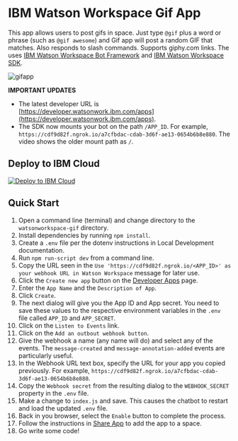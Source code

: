 # IBM Watson Workspace Gif App
This app allows users to post gifs in space. Just type `@gif` plus a word or phrase (such as `@gif awesome`) and Gif app will post a random GIF that matches. Also responds to slash commands. Supports giphy.com links. The uses [IBM Watson Workspace Bot Framework]() and [IBM Watson Workspace SDK](https://github.com/van-ibm/watsonworkspace-sdk).

![gifapp](https://user-images.githubusercontent.com/1700450/33235000-e7b4635e-d227-11e7-8555-f6647078c96f.gif)


**IMPORTANT UPDATES**

* The latest developer URL is [https://developer.watsonwork.ibm.com/apps](https://developer.watsonwork.ibm.com/apps).
* The SDK now mounts your bot on the path `/APP_ID`. For example, `https://cdf9d82f.ngrok.io/a7cfbdac-cdab-3d6f-ae13-0654b6b8e880`. The video shows the older mount path as `/`.


## Deploy to IBM Cloud
[![Deploy to IBM Cloud](https://metrics-tracker.mybluemix.net/stats/workspace/button.svg)](https://bluemix.net/deploy?repository=https://github.com/bhumit/watson-workspace-gif.git)

## Quick Start

1. Open a command line (terminal) and change directory to the `watsonworkspace-gif` directory.
2. Install dependencies by running `npm install`.
3. Create a `.env` file per the dotenv instructions in Local Development documentation.
4. Run `npm run-script dev` from a command line.
5. Copy the URL seen in the `Use 'https://cdf9d82f.ngrok.io/<APP_ID>' as your webhook URL in Watson Workspace` message for later use.
6. Click the `Create new app` button on the [Developer Apps](https://developer.watsonwork.ibm.com/apps) page.
7. Enter the `App Name` and the `Description of App`.
8. Click `Create`.
9. The next dialog will give you the App ID and App secret. You need to save these values to the respective environment variables in the `.env` file called `APP_ID` and `APP_SECRET`.
10. Click on the `Listen to Events` link.
11. Click on the `Add an outbout webhook button`.
12. Give the webhook a name (any name will do) and select any of the events. The `message-created` and `message-annotation-added` events are particularly useful.
13. In the Webhook URL text box, specify the URL for your app you copied previously. For example, `https://cdf9d82f.ngrok.io/a7cfbdac-cdab-3d6f-ae13-0654b6b8e880`.
14. Copy the `Webhook secret` from the resulting dialog to the `WEBHOOK_SECRET` property in the `.env` file.
15. Make a change to `index.js` and save. This causes the chatbot to restart and load the updated `.env` file.
16. Back in you browser, select the `Enable` button to complete the process.
17. Follow the instructions in [Share App](https://workspace.ibm.com/developer/apps/dashboard/share) to add the app to a space.
18. Go write some code!
